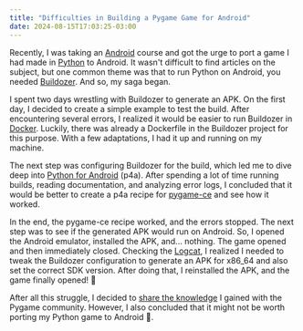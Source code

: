 ```yaml
---
title: "Difficulties in Building a Pygame Game for Android"
date: 2024-08-15T17:03:25-03:00
---
```


Recently, I was taking an [Android][1] course and got the urge to port a game I
had made in [Python][2] to Android. It wasn't difficult to find articles on the
subject, but one common theme was that to run Python on Android, you needed
[Buildozer][3]. And so, my saga began.

I spent two days wrestling with Buildozer to generate an APK. On the first day,
I decided to create a simple example to test the build. After encountering
several errors, I realized it would be easier to run Buildozer in [Docker][4].
Luckily, there was already a Dockerfile in the Buildozer project for this
purpose. With a few adaptations, I had it up and running on my machine.

The next step was configuring Buildozer for the build, which led me to dive
deep into [Python for Android][4] (p4a). After spending a lot of time running
builds, reading documentation, and analyzing error logs, I concluded that it
would be better to create a p4a recipe for [pygame-ce][5] and see how it
worked.

In the end, the pygame-ce recipe worked, and the errors stopped. The next step
was to see if the generated APK would run on Android. So, I opened the Android
emulator, installed the APK, and... nothing. The game opened and then
immediately closed. Checking the [Logcat][7], I realized I needed to tweak the
Buildozer configuration to generate an APK for x86_64 and also set the correct
SDK version. After doing that, I reinstalled the APK, and the game finally
opened! 🤲

After all this struggle, I decided to [share the knowledge][8] I gained with
the Pygame community. However, I also concluded that it might not be worth
porting my Python game to Android 🙁.

[1]: https://developer.android.com/courses
[2]: https://www.python.org/
[3]: https://github.com/kivy/buildozer
[4]: https://www.docker.com/
[5]: https://github.com/kivy/python-for-android
[6]: https://pyga.me/
[7]: https://developer.android.com/tools/logcat
[8]: https://gist.github.com/emersonmx/c5bba202506e3c3d2d828ad278a8d5fe
